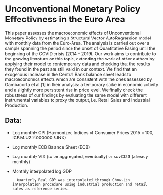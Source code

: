 # Unconventional Monetary Policy Effectivness in the Euro Area
This paper assesses the macroeconomic effects of Unconventional Monetary Policy by estimating a
Structural Vector AutoRegression model with monthly data from the Euro-Area. The analysis is carried
out over a sample spanning the period since the onset of Quantitative Easing until the beginning of the
COVID crisis (2014 - 2019). Our work aims to contribute to the growing literature on this topic, extending
the work of other authors by applying their model to contemporary data and checking that the results they
found in the past are still valid in our context. We find that an exogenous increase in the Central Bank
balance sheet leads to macroeconomics effects which are consistent with the ones assessed by Gambacorta
et al.[1] in their analysis: a temporary spike in economic activity and a slightly more persistent rise in
price level. We finally check the robustness of our findings by evaluating the same model with different
instrumental variables to proxy the output, i.e. Retail Sales and Industrial Production.

## Data: 
- Log monthly CPI (Harmonized Indices of Consumer Prices 2015 = 100, ICP.M.U2.Y.000000.3.INX)
- Log monthly ECB Balance Sheet (ECB)
- Log monthly VIX (to be aggregated, eventually) or sovCISS (already monthly)
- Monthly interpolated log GDP:         

        Quarterly Real GDP was interpolated through Chow-Lin interpolation procedure using industrial production and retail sales as reference series.
